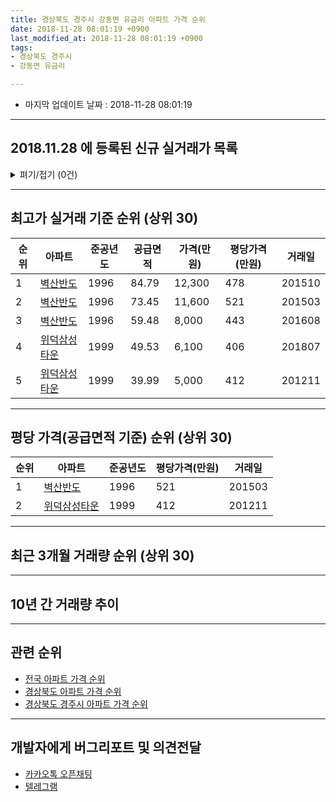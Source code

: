 ```yaml
---
title: 경상북도 경주시 강동면 유금리 아파트 가격 순위
date: 2018-11-28 08:01:19 +0900
last_modified_at: 2018-11-28 08:01:19 +0900
tags:
- 경상북도 경주시
- 강동면 유금리

---
```


* 마지막 업데이트 날짜 : 2018-11-28 08:01:19

---

## 2018.11.28 에 등록된 신규 실거래가 목록

<details>
<summary>펴기/접기 (0건)</summary>
<div markdown="1">

|아파트|준공년도|공급면적|가격(만원)|평당가격(만원)|거래일|
|---|---|---|---|---|---|
|없음||||||


</div>
</details>

---

## 최고가 실거래 기준 순위 (상위 30)


|순위|아파트|준공년도|공급면적|가격(만원)|평당가격(만원)|거래일|
|---|---|---|---|---|---|---|
|1|[벽산반도](https://search.naver.com/search.naver?query=%EA%B2%BD%EC%83%81%EB%B6%81%EB%8F%84+%EA%B2%BD%EC%A3%BC%EC%8B%9C+%EA%B0%95%EB%8F%99%EB%A9%B4+%EC%9C%A0%EA%B8%88%EB%A6%AC+%EB%B2%BD%EC%82%B0%EB%B0%98%EB%8F%84)|1996|84.79|12,300|478|201510|
|2|[벽산반도](https://search.naver.com/search.naver?query=%EA%B2%BD%EC%83%81%EB%B6%81%EB%8F%84+%EA%B2%BD%EC%A3%BC%EC%8B%9C+%EA%B0%95%EB%8F%99%EB%A9%B4+%EC%9C%A0%EA%B8%88%EB%A6%AC+%EB%B2%BD%EC%82%B0%EB%B0%98%EB%8F%84)|1996|73.45|11,600|521|201503|
|3|[벽산반도](https://search.naver.com/search.naver?query=%EA%B2%BD%EC%83%81%EB%B6%81%EB%8F%84+%EA%B2%BD%EC%A3%BC%EC%8B%9C+%EA%B0%95%EB%8F%99%EB%A9%B4+%EC%9C%A0%EA%B8%88%EB%A6%AC+%EB%B2%BD%EC%82%B0%EB%B0%98%EB%8F%84)|1996|59.48|8,000|443|201608|
|4|[위덕삼성타운](https://search.naver.com/search.naver?query=%EA%B2%BD%EC%83%81%EB%B6%81%EB%8F%84+%EA%B2%BD%EC%A3%BC%EC%8B%9C+%EA%B0%95%EB%8F%99%EB%A9%B4+%EC%9C%A0%EA%B8%88%EB%A6%AC+%EC%9C%84%EB%8D%95%EC%82%BC%EC%84%B1%ED%83%80%EC%9A%B4)|1999|49.53|6,100|406|201807|
|5|[위덕삼성타운](https://search.naver.com/search.naver?query=%EA%B2%BD%EC%83%81%EB%B6%81%EB%8F%84+%EA%B2%BD%EC%A3%BC%EC%8B%9C+%EA%B0%95%EB%8F%99%EB%A9%B4+%EC%9C%A0%EA%B8%88%EB%A6%AC+%EC%9C%84%EB%8D%95%EC%82%BC%EC%84%B1%ED%83%80%EC%9A%B4)|1999|39.99|5,000|412|201211|


---

## 평당 가격(공급면적 기준) 순위 (상위 30)


|순위|아파트|준공년도|평당가격(만원)|거래일|
|---|---|---|---|---|
|1|[벽산반도](https://search.naver.com/search.naver?query=%EA%B2%BD%EC%83%81%EB%B6%81%EB%8F%84+%EA%B2%BD%EC%A3%BC%EC%8B%9C+%EA%B0%95%EB%8F%99%EB%A9%B4+%EC%9C%A0%EA%B8%88%EB%A6%AC+%EB%B2%BD%EC%82%B0%EB%B0%98%EB%8F%84)|1996|521|201503|
|2|[위덕삼성타운](https://search.naver.com/search.naver?query=%EA%B2%BD%EC%83%81%EB%B6%81%EB%8F%84+%EA%B2%BD%EC%A3%BC%EC%8B%9C+%EA%B0%95%EB%8F%99%EB%A9%B4+%EC%9C%A0%EA%B8%88%EB%A6%AC+%EC%9C%84%EB%8D%95%EC%82%BC%EC%84%B1%ED%83%80%EC%9A%B4)|1999|412|201211|


---

## 최근 3개월 거래량 순위 (상위 30)


<div style="width:100%;">
    <canvas id="deal_count_ranking" height="250"></canvas>
</div>


<script>
new Chart(document.getElementById("deal_count_ranking"), {
    type: 'horizontalBar',
    data: {
        labels: ['위덕삼성타운', '벽산반도'],
        datasets: [{
            label: '실거래 수',
            data: [6, 1],
            borderColor: "rgba(255, 0, 128, 1)",
            backgroundColor: "rgba(255, 0, 128, 0.5)",
            fill: false,
        }]
    },
    options: {
        responsive: true,
        title: {
            display: true,
            text: '최근 3개월 거래량 순위'
        },
        tooltips: {
            mode: 'index',
            intersect: false,
            callbacks: {
                title: function(tooltipItems, data) {
                    return "실거래 수:";
                },
                label: function(tooltipItem, data) {
                    return data.labels[tooltipItem.index] + ": " + tooltipItem.xLabel;
                }
            }
        },
        hover: {
            mode: 'nearest',
            intersect: true
        },
        scales: {
            xAxes: [{
                display: true,
                scaleLabel: {
                    display: true,
                    labelString: '실거래 수'
                },
                ticks: {
                    suggestedMin: 0,
                }
            }],
            yAxes: [{
                display: true,
                ticks: {
                    autoSkip: false,
                    callback: function(value, index, values) {
                        if (value.length > 15)
                            return value.substr(0, 13) + "...";
                        else
                            return value;
                    }
                },
                scaleLabel: {
                    display: false,
                }
            }]
        }
    }
});

</script>


---

## 10년 간 거래량 추이


<div style="width:100%;">
    <canvas id="deal_progress" height="250"></canvas>
</div>

<script>
new Chart(document.getElementById("deal_progress"), {
    type: 'line',
    data: {
        labels: ['200811','200812','200901','200902','200903','200904','200905','200906','200907','200908','200909','200910','200911','200912','201001','201002','201003','201004','201005','201006','201007','201008','201009','201010','201011','201012','201101','201102','201103','201104','201105','201106','201107','201108','201109','201110','201111','201112','201201','201202','201203','201204','201205','201206','201207','201208','201209','201210','201211','201212','201301','201302','201303','201304','201305','201306','201307','201308','201309','201310','201311','201312','201401','201402','201403','201404','201405','201406','201407','201408','201409','201410','201411','201412','201501','201502','201503','201504','201505','201506','201507','201508','201509','201510','201511','201512','201601','201602','201603','201604','201605','201606','201607','201608','201609','201610','201611','201612','201701','201702','201703','201704','201705','201706','201707','201708','201709','201710','201711','201712','201801','201802','201803','201804','201805','201806','201807','201808','201809','201810','201811'],
        datasets: [{
            label: '실거래 수',
            pointRadius: 1,
            data: [6, 6, 6, 2, 2, 5, 13, 10, 11, 8, 8, 9, 9, 7, 6, 6, 12, 6, 7, 8, 9, 6, 2, 4, 5, 7, 7, 5, 6, 9, 10, 8, 12, 4, 7, 8, 4, 15, 13, 4, 15, 10, 6, 4, 9, 7, 5, 10, 11, 16, 7, 8, 5, 7, 9, 11, 6, 7, 8, 11, 6, 5, 4, 4, 10, 7, 9, 5, 8, 8, 9, 9, 8, 5, 7, 4, 14, 11, 10, 5, 9, 10, 8, 11, 4, 5, 6, 8, 7, 7, 4, 3, 3, 7, 2, 10, 6, 0, 4, 5, 7, 6, 5, 3, 4, 3, 6, 5, 6, 4, 3, 4, 4, 5, 4, 1, 1, 4, 3, 2, 2],
            borderColor: "rgba(255, 201, 14, 1)",
            backgroundColor: "rgba(255, 201, 14, 0.5)",
            fill: true,
        }]
    },
    options: {
        responsive: true,
        title: {
            display: true,
            text: '10년간 거래량 추이'
        },
        tooltips: {
            mode: 'index',
            intersect: false,
        },
        hover: {
            mode: 'nearest',
            intersect: true
        },
        scales: {
            xAxes: [{
                display: true,
                scaleLabel: {
                    display: true,
                    labelString: '년/월'
                }
            }],
            yAxes: [{
                display: true,
                ticks: {
                    suggestedMin: 0,
                },
                scaleLabel: {
                    display: true,
                    labelString: '실거래 수'
                }
            }]
        }
    }
});

</script>


---

## 관련 순위

- [전국 아파트 가격 순위](https://inasie.github.io/apt-ranking/전국)
- [경상북도 아파트 가격 순위](https://inasie.github.io/apt-ranking/경상북도)
- [경상북도 경주시 아파트 가격 순위](https://inasie.github.io/apt-ranking/경상북도-경주시)


---

## 개발자에게 버그리포트 및 의견전달

- [카카오톡 오픈채팅](https://open.kakao.com/o/gLJUAP4)
- [텔레그램](https://t.me/inasie)

